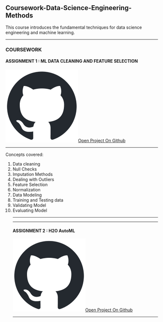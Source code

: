 
<h2> Coursework-Data-Science-Engineering-Methods</h2>
This course introduces the fundamental techniques for data science engineering and machine learning.
<hr>
<h3> COURSEWORK </h3>

<h4>ASSIGNMENT 1 : ML DATA CLEANING AND FEATURE SELECTION </h4>
<a href="https://github.com/ShreyaJaiswal1604/Coursework-Data-Science-Engineering-Methods/tree/main/ML%20Data%20Cleaning%20and%20Feature%20Selection">
<img src="https://github.com/ShreyaJaiswal1604/Coursework-Data-Science-Engineering-Methods/blob/main/github-mark.png" />Open Project On Github</a>
<hr>

Concepts covered:
<ol>
<li> Data cleaning </li>
<li> Null Checks </li>
<li> Imputation Methods </li>
<li> Dealing with Outliers</li>
<li> Feature Selection</li>
<li> Normalization </li>
<li> Data Modeling </li>
<li> Training and Testing data</li>
<li> Validating Model</li>
<li>Evaluating Model </li>

<hr>
<hr>
<h4>ASSIGNMENT 2 : H2O AutoML</h4>
<a href="https://github.com/ShreyaJaiswal1604/Coursework-Data-Science-Engineering-Methods/tree/main/ML%20Data%20Cleaning%20and%20Feature%20Selection">
<img src="https://github.com/ShreyaJaiswal1604/Coursework-Data-Science-Engineering-Methods/blob/main/github-mark.png" />Open Project On Github</a>
<hr>

